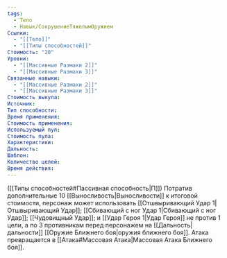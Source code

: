 ```yaml
---
tags:
  - Тело
  - Навык/СокрушениеТяжелымОружием
Ссылки:
  - "[[Тело]]"
  - "[[Типы способностей]]"
Стоимость: "20"
Уровни:
  - "[[Массивные Размахи 2]]"
  - "[[Массивные Размахи 3]]"
Связанные навыки:
  - "[[Массивные Размахи 2]]"
  - "[[Массивные Размахи 3]]"
Стоимость выкупа:
Источник:
Тип способности:
Время применения:
Стоимость применения:
Используемый пул:
Стоимость пула:
Характеристики:
Дальность:
Шаблон:
Количество целей:
Время действия:
---
```

([[Типы способностей#Пассивная способность|П]]) Потратив дополнительные 10  [[Выносливость|Выносливости]] к итоговой стоимости, персонаж может использовать [[Отшвыривающий Удар 1|Отшвыривающий Удар]];  [[Сбивающий с ног Удар 1|Сбивающий с ног Удар]]; [[Чудовищный Удар]]; и [[Удар Героя 1|Удар Героя]] не против 1 цели, а по 3 противникам перед персонажем на [[Дальность|дальности]] [[Оружие Ближнего боя|оружия ближнего боя]]. Атака превращается в [[Атака#Массовая Атака|Массовая Атака Ближнего боя]].